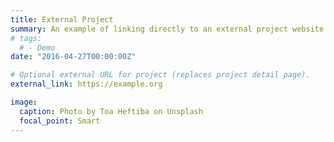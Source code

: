 ```yaml
---
title: External Project
summary: An example of linking directly to an external project website using `external_link`.
# tags:
  # - Demo
date: "2016-04-27T00:00:00Z"

# Optional external URL for project (replaces project detail page).
external_link: https://example.org

image:
  caption: Photo by Toa Heftiba on Unsplash
  focal_point: Smart
---
```


